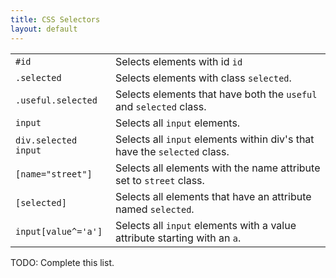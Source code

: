 ```yaml
---
title: CSS Selectors
layout: default
---
```


<table cell-spacing="8px">
<tr><td><code>#id</code></td><td>Selects elements with id <code>id</code></td></tr>
<tr><td><code>.selected</code></td><td>Selects elements with class <code>selected</code>.</td></tr>
<tr><td><code>.useful.selected</code></td><td>Selects elements that have both the <code>useful</code> and <code>selected</code> class.</td></tr>
<tr><td><code>input</code></td><td>Selects all <code>input</code> elements.</td></tr>
<tr><td><code>div.selected input</code></td><td>Selects all <code>input</code> elements within div's that have the <code>selected</code> class.</td></tr>
<tr><td><code>[name="street"]</code></td><td>Selects all elements with the name attribute set to <code>street</code> class.</td></tr>
<tr><td><code>[selected]</code></td><td>Selects all elements that have an attribute named <code>selected</code>.</td></tr>
<tr><td><code>input[value^='a']</code></td><td>Selects all <code>input</code> elements with a value attribute starting with an <code>a</code>.</td></tr>
</table>

TODO: Complete this list.